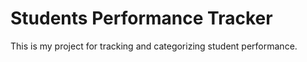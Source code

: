 # Students Performance Tracker

This is my project for tracking and categorizing student performance.
